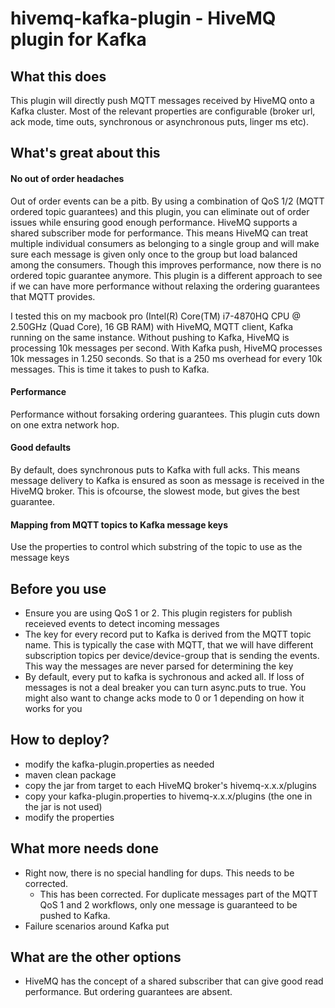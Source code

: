 # hivemq-kafka-plugin - HiveMQ plugin for Kafka

## What this does

This plugin will directly push MQTT messages received by HiveMQ onto a Kafka cluster. Most of the relevant properties are configurable (broker url, ack mode, time outs, synchronous or asynchronous puts, linger ms etc).

## What's great about this

#### No out of order headaches
Out of order events can be a pitb. By using a combination of QoS 1/2 (MQTT ordered topic guarantees) and this plugin, you can eliminate out of order issues while ensuring good enough performance. HiveMQ supports a shared subscriber mode for performance. This means HiveMQ can treat multiple individual consumers as belonging to a single group and will make sure each message is given only once to the group but load balanced among the consumers. Though this improves performance, now there is no ordered topic guarantee anymore. This plugin is a different approach to see if we can have more performance without relaxing the ordering guarantees that MQTT provides.

I tested this on my macbook pro (Intel(R) Core(TM) i7-4870HQ CPU @ 2.50GHz (Quad Core), 16 GB RAM) with HiveMQ, MQTT client, Kafka running on the same instance. Without pushing to Kafka, HiveMQ is processing 10k messages per second. With Kafka push, HiveMQ processes 10k messages in 1.250 seconds. So that is a 250 ms overhead for every 10k messages. This is time it takes to push to Kafka.

#### Performance
Performance without forsaking ordering guarantees. This plugin cuts down on one extra network hop.

#### Good defaults
By default, does synchronous puts to Kafka with full acks. This means message delivery to Kafka is ensured as soon as message is received in the HiveMQ broker. This is ofcourse, the slowest mode, but gives the best guarantee.

#### Mapping from MQTT topics to Kafka message keys
Use the properties to control which substring of the topic to use as the message keys

## Before you use

- Ensure you are using QoS 1 or 2. This plugin registers for publish receieved events to detect incoming messages
- The key for every record put to Kafka is derived from the MQTT topic name. This is typically the case with MQTT, that we will have different subscription topics per device/device-group that is sending the events. This way the messages are never parsed for determining the key
- By default, every put to kafka is sychronous and acked all. If loss of messages is not a deal breaker you can turn async.puts to true. You might also want to change acks mode to 0 or 1 depending on how it works for you

## How to deploy?

- modify the kafka-plugin.properties as needed
- maven clean package
- copy the jar from target to each HiveMQ broker's hivemq-x.x.x/plugins
- copy your kafka-plugin.properties to hivemq-x.x.x/plugins (the one in the jar is not used)
- modify the properties

## What more needs done

- Right now, there is no special handling for dups. This needs to be corrected.
  - This has been corrected. For duplicate messages part of the MQTT QoS 1 and 2 workflows, only one message is guaranteed to be pushed to Kafka.
- Failure scenarios around Kafka put

## What are the other options

- HiveMQ has the concept of a shared subscriber that can give good read performance. But ordering guarantees are absent.
